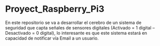 # Proyect_Raspberry_Pi3
En este repositorio se va a desarrollar el cerebro de un sistema de seguridad que capta señales de sensores digitales (Activado = 1 digital – Desactivado = 0 digital), lo interesante es que este sistema estará en capacidad de notificar vía Email a un usuario.
